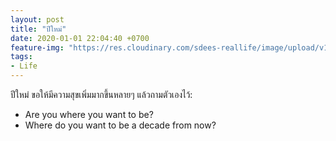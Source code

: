 ```yaml
---
layout: post
title: "ปีใหม่"
date: 2020-01-01 22:04:40 +0700
feature-img: "https://res.cloudinary.com/sdees-reallife/image/upload/v1555658919/sample_feature_img.png"
tags:
- Life
---
```

ปีใหม่ ขอให้มีความสุขเพิ่มมากขึ้นหลายๆ แล้วถามตัวเองไว้:

<i class="fa fa-child" style="color:plum"></i>

- Are you where you want to be?
- Where do you want to be a decade from now?
